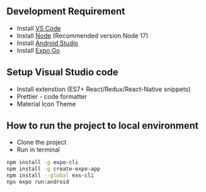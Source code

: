 ## Development Requirement

-   Install [VS Code](https://code.visualstudio.com/Download)
-   Install [Node](https://nodejs.org/en/) (Recommended version Node 17)
-   Install [Android Studio](https://developer.android.com/studio) 
-   Install [Expo Go](https://expo.dev/client)

## Setup Visual Studio code

-   Install extenstion (ES7+ React/Redux/React-Native snippets)
-   Prettier - code formatter
-   Material Icon Theme

## How to run the project to local environment

-   Clone the project
-   Run in terminal

```bash
npm install -g expo-cli
npm install -g create-expo-app
npm install --global eas-cli
npx expo run:android
```